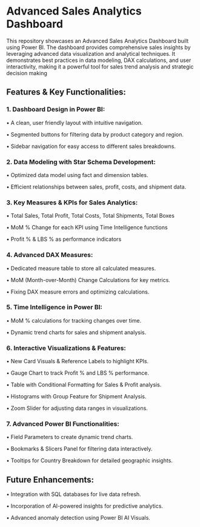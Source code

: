 # Advanced Sales Analytics Dashboard


This repository showcases an Advanced Sales Analytics Dashboard built using Power BI. The dashboard provides comprehensive sales insights by leveraging advanced data visualization and analytical techniques. It demonstrates best practices in data modeling, DAX calculations, and user interactivity, making it a powerful tool for sales trend analysis and strategic decision making

## Features & Key Functionalities:
### 1. Dashboard Design in Power BI:

  •	A clean, user friendly layout with intuitive navigation.

   •	Segmented buttons for filtering data by product category and region.
  
   •	Sidebar navigation for easy access to different sales breakdowns.



### 2. Data Modeling with Star Schema Development:

  •	Optimized data model using fact and dimension tables.

  •	Efficient relationships between sales, profit, costs, and shipment data.
  

### 3. Key Measures & KPIs for Sales Analytics:

  •	Total Sales, Total Profit, Total Costs, Total Shipments, Total Boxes

  •	MoM % Change for each KPI using Time Intelligence functions

  •	Profit % & LBS % as performance indicators

  

### 4. Advanced DAX Measures:

  •	Dedicated measure table to store all calculated measures.

  •	MoM (Month-over-Month) Change Calculations for key metrics.

  •	Fixing DAX measure errors and optimizing calculations.

  

### 5. Time Intelligence in Power BI:

  •	MoM % calculations for tracking changes over time.

  •	Dynamic trend charts for sales and shipment analysis.

  
### 6. Interactive Visualizations & Features:

  •	New Card Visuals & Reference Labels to highlight KPIs.

  •	Gauge Chart to track Profit % and LBS % performance.

  •	Table with Conditional Formatting for Sales & Profit analysis.

  •	Histograms with Group Feature for Shipment Analysis.

  •	Zoom Slider for adjusting data ranges in visualizations.

  
### 7. Advanced Power BI Functionalities:

  •	Field Parameters to create dynamic trend charts.

  •	Bookmarks & Slicers Panel for filtering data interactively.

  •	Tooltips for Country Breakdown for detailed geographic insights.


## Future Enhancements:

  •	Integration with SQL databases for live data refresh.
  
  •	Incorporation of AI-powered insights for predictive analytics.
  
  •	Advanced anomaly detection using Power BI AI Visuals.
